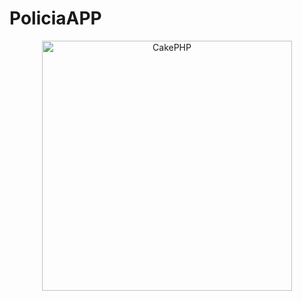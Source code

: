 # PoliciaAPP
<p align="center">
  <a href="https://cakephp.org/" target="_blank" >
    <img alt="CakePHP" src="https://cakephp.org/v2/img/logos/CakePHP_Logo.svg" width="400" />
  </a>
</p>
